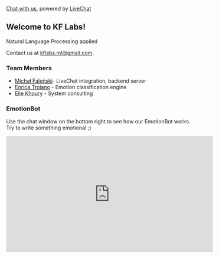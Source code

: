 <script src="{{ base.url | prepend: site.url }}/assets/livechat.js" type="text/javascript"> </script>
<noscript><a href="https://www.livechatinc.com/chat-with/12241785/" rel="nofollow">Chat with us</a>, powered by <a href="https://www.livechatinc.com/?welcome" rel="noopener nofollow" target="_blank">LiveChat</a></noscript>

## Welcome to KF Labs!

Natural Language Processing applied

Contact us at kflabs.ml@gmail.com.

### Team Members

- [Michał Faleński](https://www.linkedin.com/in/falenski/)- LiveChat integration, backend server
- [Enrica Troiano](https://www.ims.uni-stuttgart.de/en/institute/team/Troiano/) - Emotion classification engine
- [Elie Khoury](https://www.linkedin.com/in/eliekhoury/) - System consulting

### EmotionBot

Use the chat window on the bottom right to see how our EmotionBot works. Try to write something emotional ;)

<iframe width="560" height="315" src="https://www.youtube.com/embed/1B0n3cPWwEM" frameborder="0" allow="autoplay; encrypted-media" allowfullscreen></iframe>

<!--
Markdown is a lightweight and easy-to-use syntax for styling your writing. It includes conventions for

```markdown
Syntax highlighted code block

# Header 1
## Header 2
### Header 3

- Bulleted
- List

1. Numbered
2. List

**Bold** and _Italic_ and `Code` text

[Link](url) and ![Image](src)
```

For more details see [GitHub Flavored Markdown](https://guides.github.com/features/mastering-markdown/).
-->
